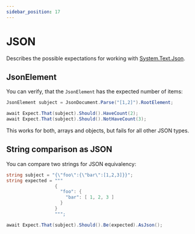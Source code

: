```yaml
---
sidebar_position: 17
---
```


# JSON

Describes the possible expectations for working with [System.Text.Json](https://learn.microsoft.com/en-us/dotnet/api/system.text.json).

## JsonElement

You can verify, that the `JsonElement` has the expected number of items:
```csharp
JsonElement subject = JsonDocument.Parse("[1,2]").RootElement;

await Expect.That(subject).Should().HaveCount(2);
await Expect.That(subject).Should().NotHaveCount(3);
```

This works for both, arrays and objects, but fails for all other JSON types.


## String comparison as JSON

You can compare two strings for JSON equivalency:

```csharp
string subject = "{\"foo\":{\"bar\":[1,2,3]}}";
string expected = """
                  {
                    "foo": {
                      "bar": [ 1, 2, 3 ]
                    }
                  }
                  """;

await Expect.That(subject).Should().Be(expected).AsJson();
```
